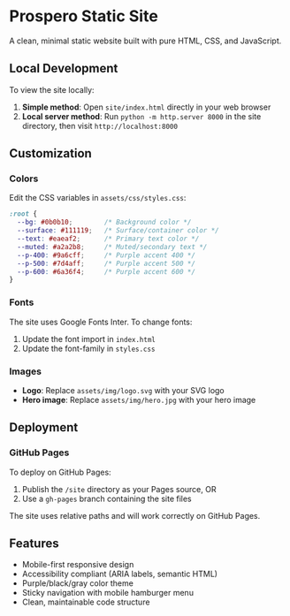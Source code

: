 # Prospero Static Site

A clean, minimal static website built with pure HTML, CSS, and JavaScript.

## Local Development

To view the site locally:

1. **Simple method**: Open `site/index.html` directly in your web browser
2. **Local server method**: Run `python -m http.server 8000` in the site directory, then visit `http://localhost:8000`

## Customization

### Colors
Edit the CSS variables in `assets/css/styles.css`:
```css
:root {
  --bg: #0b0b10;        /* Background color */
  --surface: #111119;   /* Surface/container color */
  --text: #eaeaf2;      /* Primary text color */
  --muted: #a2a2b8;     /* Muted/secondary text */
  --p-400: #9a6cff;     /* Purple accent 400 */
  --p-500: #7d4aff;     /* Purple accent 500 */
  --p-600: #6a36f4;     /* Purple accent 600 */
}
```

### Fonts
The site uses Google Fonts Inter. To change fonts:
1. Update the font import in `index.html`
2. Update the font-family in `styles.css`

### Images
- **Logo**: Replace `assets/img/logo.svg` with your SVG logo
- **Hero image**: Replace `assets/img/hero.jpg` with your hero image

## Deployment

### GitHub Pages
To deploy on GitHub Pages:
1. Publish the `/site` directory as your Pages source, OR
2. Use a `gh-pages` branch containing the site files

The site uses relative paths and will work correctly on GitHub Pages.

## Features
- Mobile-first responsive design
- Accessibility compliant (ARIA labels, semantic HTML)
- Purple/black/gray color theme
- Sticky navigation with mobile hamburger menu
- Clean, maintainable code structure
